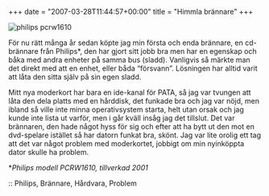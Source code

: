 +++
date = "2007-03-28T11:44:57+00:00"
title = "Himmla brännare"
+++

<div class="middle">
  <img id="image371" src="/images/2007/03/pcrw1610_tlf_.jpg" alt="philips pcrw1610" />
</div>

För nu rätt många år sedan köpte jag min första och enda brännare, en cd-brännare från Philips*, den har gjort sitt jobb bra men har en egenskap och båka med andra enheter på samma bus (sladd). Vanligvis så märkte man det direkt med att en enhet, eller båda &#8220;försvann&#8221;. Lösningen har alltid varit att låta den sitta själv på sin egen sladd.

Mitt nya moderkort har bara en ide-kanal för PATA, så jag var tvungen att låta den dela platts med en hårddisk, det funkade bra och jag var nöjd, men ibland så ville inte minna operativsystem starta, helt utan orsak och jag kunde inte lista ut varför, men i går kväll insåg jag det tillslut. Det var brännaren, den hade något hyss för sig och efter att ha bytt ut den mot en dvd-spelare istället så har datorn funkat bra, skönt. Jag var lite orolig ett tag att det var något problem med moderkortet, jobbigt om min nyinköppta dator skulle ha problem.

**Philips modell PCRW1610, tillverkad 2001*

:: Philips, Brännare, Hårdvara, Problem

<small></small>
